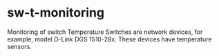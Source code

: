 # sw-t-monitoring
Monitoring of switch Temperature
Switches are network devices, for example, model D-Link DGS 1510-28x.
These devices have temperature sensors.
